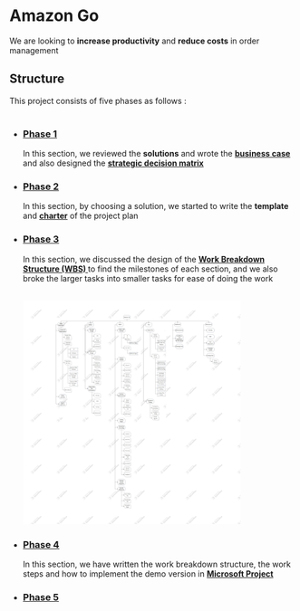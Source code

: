 <h1>Amazon Go</h1> 
<p>We are looking to <b>increase productivity</b> and <b>reduce costs</b> in order management</p>

<h2>Structure</h2>
This project consists of five phases as follows : <br><br>
<ul>
  <li><h3><a target = "_blanck" href = "https://github.com/Sayed-Hossein-Hosseini/Amazon_Go/tree/master/Documentation/Phase%201">Phase 1</a></h3></li>
  <p>In this section, we reviewed the 
    <b>solutions</b> and wrote the 
    <b><a target = "_blanck" href = "https://github.com/Sayed-Hossein Hosseini/Amazon_Go/tree/master/Business%20Case">business case</a></b>
    and also designed the 
    <b><a target = "_blanck" href = "https://github.com/Sayed-Hossein-Hosseini/Amazon_Go/tree/master/Strategic%20decision%20matrix">strategic decision matrix</a> 
    </b>
  </p>

  <li><h3><a target = "_blanck" href = "https://github.com/Sayed-Hossein-Hosseini/Amazon_Go/tree/master/Documentation/Phase%202">Phase 2</a></h3></li>
  <p>In this section, by choosing a solution, we started to write the 
    <b>template</b> and 
    <b><a target = "_blanck" href = "https://github.com/Sayed-Hossein-Hosseini/Amazon_Go/tree/master/Project%20Charter">charter</a></b> of the project plan
  </p>

  <li><h3><a target = "_blanck" href = "https://github.com/Sayed-Hossein-Hosseini/Amazon_Go/tree/master/Documentation/Phase%203">Phase 3</a></h3></li>
  <p>In this section, we discussed the design of the 
    <b><a target = "_blanck" href = "https://github.com/Sayed-Hossein-Hosseini/Amazon_Go/tree/master/Strategic%20decision%20matrix">Work Breakdown Structure (WBS) 
    </a></b>
    to find the milestones of each section, and we also broke the larger tasks into smaller tasks for ease of doing the work</p><br>
    <img src = "https://github.com/Sayed-Hossein-Hosseini/Amazon_Go/blob/master/Work%20Breakdown%20Structure/WBS.png" width = "80%" height = "80%">

  <li><h3><a target = "_blanck" href = "https://github.com/Sayed-Hossein-Hosseini/Amazon_Go/tree/master/Documentation/Phase%204">Phase 4</a></h3></li>
  <p>In this section, we have written the work breakdown structure, the work steps and how to implement the demo version in 
    <b><a target = "_blanck" href = "https://github.com/Sayed-Hossein-Hosseini/Amazon_Go/tree/master/Microsoft%20Project">Microsoft Project</a></b></p>

  <li><h3><a target = "_blanck" href = "https://github.com/Sayed-Hossein-Hosseini/Amazon_Go/tree/master/Documentation/Phase%205">Phase 5</a></h3></li>
  <p></p>
</ul>
